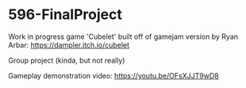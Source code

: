# 596-FinalProject

Work in progress game 'Cubelet' built off of gamejam version by Ryan Arbar: https://dampler.itch.io/cubelet

Group project (kinda, but not really)

Gameplay demonstration video: https://youtu.be/OFsXJJT9wD8
